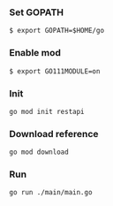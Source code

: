 ### Set GOPATH
`$ export GOPATH=$HOME/go`
### Enable mod
`$ export GO111MODULE=on`
### Init
`go mod init restapi`
### Download reference
`go mod download`
### Run
`go run ./main/main.go`